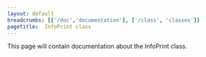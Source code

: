 ```yaml
---
layout: default
breadcrumbs: [['/doc','documentation'], ['/class', 'classes']]
pagetitle:  InfoPrint class
---
```


This page will contain documentation about the InfoPrint class.


